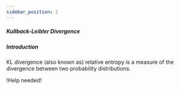 ```yaml
---
sidebar_position: 1
---
```


##### Kullback-Leibler Divergence

##### Introduction

KL divergence (also known as) relative entropy is a measure of the divergence between two probability distributions.


!Help needed!